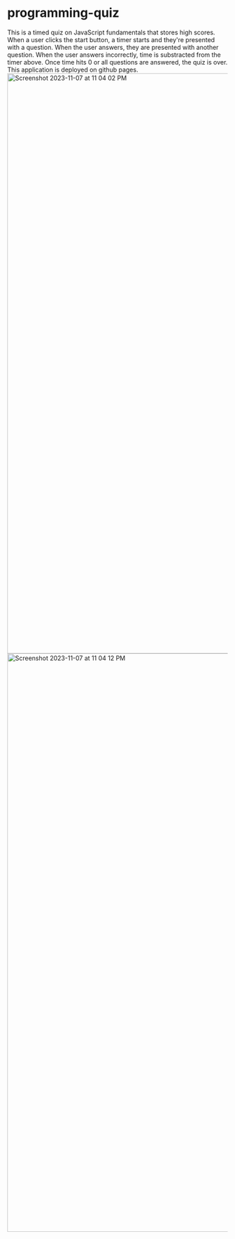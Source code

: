 # programming-quiz
This is a timed quiz on JavaScript fundamentals that stores high scores.
When a user clicks the start button, a timer starts and they're presented with a question.
When the user answers, they are presented with another question.
When the user answers incorrectly, time is substracted from the timer above.
Once time hits 0 or all questions are answered, the quiz is over.
This application is deployed on github pages.
<img width="1323" alt="Screenshot 2023-11-07 at 11 04 02 PM" src="https://github.com/bladeasf/programming-quiz/assets/125907788/0a875171-9eee-4750-a848-58de99d901a5">
<img width="1319" alt="Screenshot 2023-11-07 at 11 04 12 PM" src="https://github.com/bladeasf/programming-quiz/assets/125907788/acc3bb48-8826-482d-aabf-afd1f36da73e">
